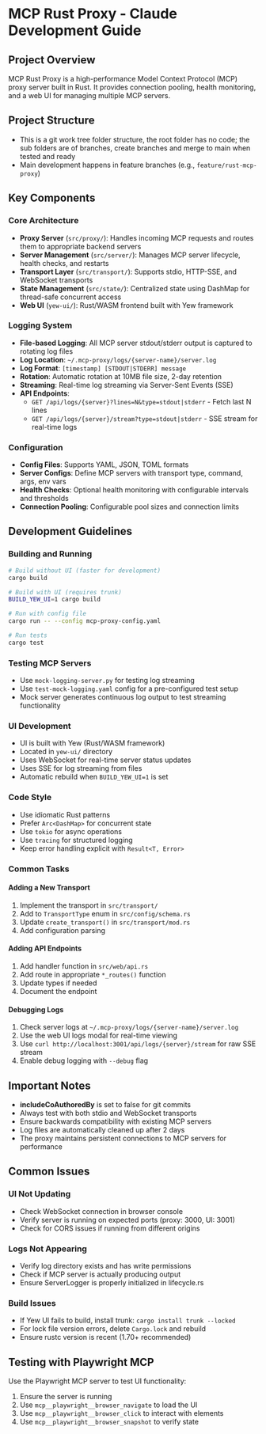 # MCP Rust Proxy - Claude Development Guide

## Project Overview
MCP Rust Proxy is a high-performance Model Context Protocol (MCP) proxy server built in Rust. It provides connection pooling, health monitoring, and a web UI for managing multiple MCP servers.

## Project Structure
- This is a git work tree folder structure, the root folder has no code; the sub folders are of branches, create branches and merge to main when tested and ready
- Main development happens in feature branches (e.g., `feature/rust-mcp-proxy`)

## Key Components

### Core Architecture
- **Proxy Server** (`src/proxy/`): Handles incoming MCP requests and routes them to appropriate backend servers
- **Server Management** (`src/server/`): Manages MCP server lifecycle, health checks, and restarts
- **Transport Layer** (`src/transport/`): Supports stdio, HTTP-SSE, and WebSocket transports
- **State Management** (`src/state/`): Centralized state using DashMap for thread-safe concurrent access
- **Web UI** (`yew-ui/`): Rust/WASM frontend built with Yew framework

### Logging System
- **File-based Logging**: All MCP server stdout/stderr output is captured to rotating log files
- **Log Location**: `~/.mcp-proxy/logs/{server-name}/server.log`
- **Log Format**: `[timestamp] [STDOUT|STDERR] message`
- **Rotation**: Automatic rotation at 10MB file size, 2-day retention
- **Streaming**: Real-time log streaming via Server-Sent Events (SSE)
- **API Endpoints**:
  - `GET /api/logs/{server}?lines=N&type=stdout|stderr` - Fetch last N lines
  - `GET /api/logs/{server}/stream?type=stdout|stderr` - SSE stream for real-time logs

### Configuration
- **Config Files**: Supports YAML, JSON, TOML formats
- **Server Configs**: Define MCP servers with transport type, command, args, env vars
- **Health Checks**: Optional health monitoring with configurable intervals and thresholds
- **Connection Pooling**: Configurable pool sizes and connection limits

## Development Guidelines

### Building and Running
```bash
# Build without UI (faster for development)
cargo build

# Build with UI (requires trunk)
BUILD_YEW_UI=1 cargo build

# Run with config file
cargo run -- --config mcp-proxy-config.yaml

# Run tests
cargo test
```

### Testing MCP Servers
- Use `mock-logging-server.py` for testing log streaming
- Use `test-mock-logging.yaml` config for a pre-configured test setup
- Mock server generates continuous log output to test streaming functionality

### UI Development
- UI is built with Yew (Rust/WASM framework)
- Located in `yew-ui/` directory
- Uses WebSocket for real-time server status updates
- Uses SSE for log streaming from files
- Automatic rebuild when `BUILD_YEW_UI=1` is set

### Code Style
- Use idiomatic Rust patterns
- Prefer `Arc<DashMap>` for concurrent state
- Use `tokio` for async operations
- Use `tracing` for structured logging
- Keep error handling explicit with `Result<T, Error>`

### Common Tasks

#### Adding a New Transport
1. Implement the transport in `src/transport/`
2. Add to `TransportType` enum in `src/config/schema.rs`
3. Update `create_transport()` in `src/transport/mod.rs`
4. Add configuration parsing

#### Adding API Endpoints
1. Add handler function in `src/web/api.rs`
2. Add route in appropriate `*_routes()` function
3. Update types if needed
4. Document the endpoint

#### Debugging Logs
1. Check server logs at `~/.mcp-proxy/logs/{server-name}/server.log`
2. Use the web UI logs modal for real-time viewing
3. Use `curl http://localhost:3001/api/logs/{server}/stream` for raw SSE stream
4. Enable debug logging with `--debug` flag

## Important Notes
- **includeCoAuthoredBy** is set to false for git commits
- Always test with both stdio and WebSocket transports
- Ensure backwards compatibility with existing MCP servers
- Log files are automatically cleaned up after 2 days
- The proxy maintains persistent connections to MCP servers for performance

## Common Issues

### UI Not Updating
- Check WebSocket connection in browser console
- Verify server is running on expected ports (proxy: 3000, UI: 3001)
- Check for CORS issues if running from different origins

### Logs Not Appearing
- Verify log directory exists and has write permissions
- Check if MCP server is actually producing output
- Ensure ServerLogger is properly initialized in lifecycle.rs

### Build Issues
- If Yew UI fails to build, install trunk: `cargo install trunk --locked`
- For lock file version errors, delete `Cargo.lock` and rebuild
- Ensure rustc version is recent (1.70+ recommended)

## Testing with Playwright MCP
Use the Playwright MCP server to test UI functionality:
1. Ensure the server is running
2. Use `mcp__playwright__browser_navigate` to load the UI
3. Use `mcp__playwright__browser_click` to interact with elements
4. Use `mcp__playwright__browser_snapshot` to verify state